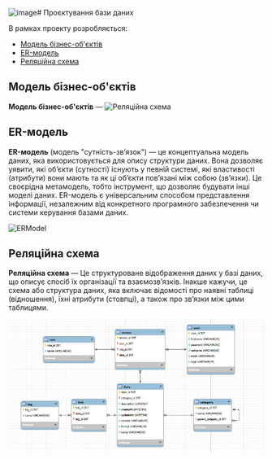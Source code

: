![image](https://github.com/user-attachments/assets/dbb29b52-1d4e-4492-844e-e2040869bb5a)# Проєктування бази даних

В рамках проекту розробляється: 
- [Модель бізнес-об'єктів](#BusinessModel)
- [ER-модель](#ERModel)
- [Реляційна схема](#RelationalSchema)



<span id="BusinessModel"></span>
## Модель бізнес-об'єктів
**Модель бізнес-об'єктів** —
![Реляційна схема](//www.plantuml.com/plantuml/png/XPFFRi8m3CRlF4NLtT0w3Uso0qAmqGFInW4LQJj6JK3HsWGbgH1llxJMt3-UjnFKly-ndNnU-o1SQEfgfapGuPOSlNB9SfdlYrtnkLebTq-dvqLPpf9a87ZGCchsn_UN_10r4tZIpWSZQXKrHVvHK4Kb_X6eMkYAJxTdRLXw4TvVhPC3GQyus4fnuw606m_WfF6URifIUS-VZfBn-OCJjY88BXy5N7S0HzrDc5I-TFeIj3MSn5wDShk_2foigqN0_2akhGdnc-TEYQ3afbLiDqLE5Sr54aKlASIPkI7ap0K1Or_lDHOzMtTZJX-Bs18eOEkyQVFrMuqeWUMRPp8REvaGs00IXhKXOLmtId1LATAoxQXrV0msMUzz4WKfcBSDPfDtf0nTG1WwY12q7W7eMa96bgSKng5Xc0TsDSQh68SF8AsFkej2GqrY84ClG7pa39vgEMJfu_qYJRBCjl_cAG8qIxg8WjWvOEZovu60oJ73mU34E5mdwmR7LuJC2Z8xnqRI_aoIugoO0qG2wHjTAoERkle6)

<span id="ERModel"></span>
## ER-модель
**ER-модель** (модель "сутність-зв’язок") — це концептуальна модель даних, яка використовується для опису структури даних. Вона дозволяє уявити, які об’єкти (сутності) існують у певній системі, які властивості (атрибути) вони мають та як ці об’єкти пов’язані між собою (зв’язки). Це своєрідна метамодель, тобто інструмент, що дозволяє будувати інші моделі даних. ER-модель є універсальним способом представлення інформації, незалежним від конкретного програмного забезпечення чи системи керування базами даних.

![ERModel](//www.plantuml.com/plantuml/png/dP91Qpen4CNF_toAiF-RLT2Jq9EsUcjxa1LwAzFDk8Hc4qbc4Idzxet3riqsb0Kz1FczUNcpara50azjOuGGQ4dJMUu3Uld_VQcMkFmKClxkj9BtycN__B3TIIO7xGDPQ33oSljQCZn222VdLSeCv7NOW3Q38bThcmBnTUrcvmoETPC6zCvrLM48Ozuse7_Bg8-fELL0CAHzsYPgOraL4DREdzCxM50OAg-FfDrW3EvaVpNtZtdb4GZLcgAmMPTRXkrHvR1obj1IUkd1-GPwykVuIgXlc_jZzvMtkP-q_HXpPk_0bA3E7eTtkPXFvQIOcLcnc2wAdxqGl5cTvWUQw4gYMCnK9_432pxP9FiRkMV1vmMmC9dAUS53P0yBdCE1_P34zLzKOYVjfMAH5eWLMjKsvXi0)


<span id="RelationalSchema"></span>
## Реляційна схема
**Реляційна схема** — Це структуроване відображення даних у базі даних, що описує спосіб їх організації та взаємозв’язків. Інакше кажучи, це схема або структура даних, яка включає відомості про наявні таблиці (відношення), їхні атрибути (стовпці), а також про зв’язки між цими таблицями.

![RelationalSchema](img/opendatareletiontable.jpg)
